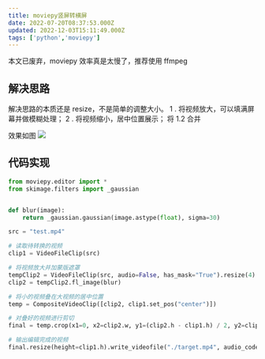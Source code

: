 ```yaml
---
title: moviepy竖屏转横屏
date: 2022-07-20T08:37:53.000Z
updated: 2022-12-03T15:11:49.000Z
tags: ['python','moviepy']
---
```

  
本文已废弃，moviepy 效率真是太慢了，推荐使用 ffmpeg

## 解决思路

解决思路的本质还是 resize，不是简单的调整大小。
1 . 将视频放大，可以填满屏幕并做模糊处理；
2 . 将视频缩小，居中位置展示；
将 1.2 合并

效果如图
![](images/1658308404730-6588cd24-342a-45f9-94e3-391d191634c1.png)

## 代码实现

```python
from moviepy.editor import *
from skimage.filters import _gaussian


def blur(image):
    return _gaussian.gaussian(image.astype(float), sigma=30)

src = "test.mp4"

# 读取待转换的视频
clip1 = VideoFileClip(src)

# 将视频放大并加蒙版遮罩
tempClip2 = VideoFileClip(src, audio=False, has_mask="True").resize(4)
clip2 = tempClip2.fl_image(blur)

# 将小的视频叠在大视频的居中位置
temp = CompositeVideoClip([clip2, clip1.set_pos("center")])

# 对叠好的视频进行剪切
final = temp.crop(x1=0, x2=clip2.w, y1=(clip2.h - clip1.h) / 2, y2=clip1.h + (clip2.h - clip1.h) / 2)

# 输出编辑完成的视频
final.resize(height=clip1.h).write_videofile("./target.mp4", audio_codec="aac")
```